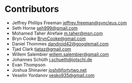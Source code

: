 # Contributors

* Jeffrey Phillips Freeman <jeffrey.freeman@syncleus.com>
* Seth Horne <seh999@gmail.com>
* Mohamed Taher Alrefaie <m.taher@msn.com>
* Bryn Cooke <BrynCooke@gmail.com>
* Daniel Thommes <dandroid42@googlemail.com>
* Tjad Clark <tjataz@gmail.com>
* Willem Salembier <willem.salembier@gmail.com>
* Johannes Schüth <j.schueth@jotschi.de>
* Evan Thompson
* Joshua Shinavier <josh@fortytwo.net>
* Veselin Yordanov <vesko935@gmail.com>
